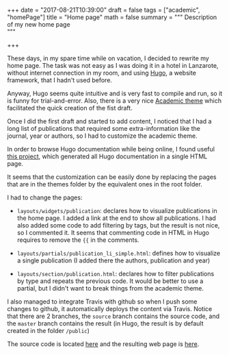 +++
date = "2017-08-21T10:39:00"
draft = false
tags = ["academic", "homePage"]
title = "Home page"
math = false
summary = """
Description of my new home page  
"""

+++

These days, in my spare time while on vacation, I decided to rewrite my home page.
 The task was not easy as I was doing it in a hotel in Lanzarote, without internet connection in my room, 
 and using [Hugo](http://gohugo.io/), a website framework, that I hadn't used before.

Anyway, Hugo seems quite intuitive and is very fast to compile and run, so it is funny for trial-and-error.
Also, there is a very nice [Academic theme](https://github.com/gcushen/hugo-academic) which facilitated
the quick creation of the fist draft.

Once I did the first draft and started to add content, 
 I noticed that I had a long list of publications that required 
 some extra-information like the journal, year or authors, so I had 
 to customize the academic theme.

In order to browse Hugo documentation while being online, I found useful [this project](https://github.com/hamoid/long-hugo-doc), 
 which generated all Hugo documentation in a single HTML page. 
 
It seems that the customization can be easily done by replacing 
 the pages that are in the themes folder by the equivalent ones in the root folder.
 
I had to change the pages: 

- `layouts/widgets/publication`: declares how to visualize publications in the home page. I added a link at the end to show all publications.
 I had also added some code to add filtering by tags, but the result is not nice, so I commented it. It seems that commenting code in HTML in Hugo requires to remove the `{{` in the comments.
 
- `layouts/partials/publication_li_simple.html`: defines how to visualize a single publication (I added there the authors, publication and year)

- `layouts/section/publication.html`: declares how to filter publications by type and repeats the previous code. It would be better to use a partial, but I didn't want to break things from the academic theme.

I also managed to integrate Travis with github so when I push some changes to github, it automatically deploys the content via Travis.
 Notice that there are 2 branches, the `source` branch contains the source code, and the `master` branch contains the result (in Hugo, the result is by default created in the folder `/public`)

The source code is located [here](https://github.com/labra/labra.github.io) and 
 the resulting web page is [here](http://www.di.uniovi.es/~labra). 
 
 


